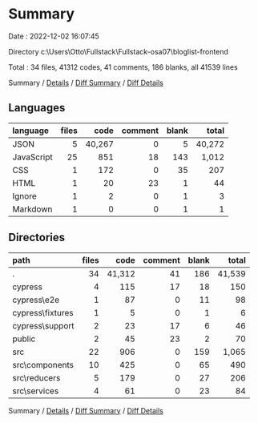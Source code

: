 # Summary

Date : 2022-12-02 16:07:45

Directory c:\\Users\\Otto\\Fullstack\\Fullstack-osa07\\bloglist-frontend

Total : 34 files,  41312 codes, 41 comments, 186 blanks, all 41539 lines

Summary / [Details](details.md) / [Diff Summary](diff.md) / [Diff Details](diff-details.md)

## Languages
| language | files | code | comment | blank | total |
| :--- | ---: | ---: | ---: | ---: | ---: |
| JSON | 5 | 40,267 | 0 | 5 | 40,272 |
| JavaScript | 25 | 851 | 18 | 143 | 1,012 |
| CSS | 1 | 172 | 0 | 35 | 207 |
| HTML | 1 | 20 | 23 | 1 | 44 |
| Ignore | 1 | 2 | 0 | 1 | 3 |
| Markdown | 1 | 0 | 0 | 1 | 1 |

## Directories
| path | files | code | comment | blank | total |
| :--- | ---: | ---: | ---: | ---: | ---: |
| . | 34 | 41,312 | 41 | 186 | 41,539 |
| cypress | 4 | 115 | 17 | 18 | 150 |
| cypress\\e2e | 1 | 87 | 0 | 11 | 98 |
| cypress\\fixtures | 1 | 5 | 0 | 1 | 6 |
| cypress\\support | 2 | 23 | 17 | 6 | 46 |
| public | 2 | 45 | 23 | 2 | 70 |
| src | 22 | 906 | 0 | 159 | 1,065 |
| src\\components | 10 | 425 | 0 | 65 | 490 |
| src\\reducers | 5 | 179 | 0 | 27 | 206 |
| src\\services | 4 | 61 | 0 | 23 | 84 |

Summary / [Details](details.md) / [Diff Summary](diff.md) / [Diff Details](diff-details.md)